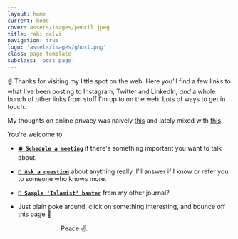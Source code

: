 ```yaml
---
layout: home
current: home
cover: assets/images/pencil.jpeg
title: rahi delvi
navigation: true
logo: 'assets/images/ghost.png'
class: page-template
subclass: 'post page'
---
```


☝ Thanks for visiting my little spot on the web. Here you’ll find a few links to what I’ve been posting to Instagram, Twitter and LinkedIn, _and_ a whole bunch of other links from stuff I'm up to on the web. Lots of ways to get in touch.

My thoughts on online privacy was naively [this][1] and lately mixed with [this][2].

You're welcome to

- **[`🛎 Schedule a meeting`][5]** if there's something important you want to talk about.

- **[`🙋 Ask a question`][3]** about anything really. I'll answer if I know _or_ refer you to someone who knows more.

- **[`🎅 Sample 'Islamist' banter`][4]** from my other journal?

- Just plain poke around, click on something interesting, and bounce off this page 👋

<div style="display:flex;justify-content:center;align-items:center;width:300px;">
Peace ✌.
</div>


[1]: https://www.socialprofit.us
[2]: https://youtu.be/VUwBcTgzbtU?t=2291
[3]: https://forms.gle/1kiATpYrf1tgAyz88
[4]: https://listed.to/@rahi
[5]: https://vyte.in/rahi
